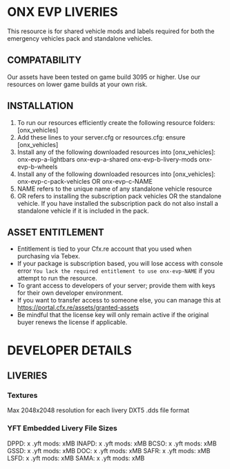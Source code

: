 # ONX EVP LIVERIES

This resource is for shared vehicle mods and labels required for both the emergency vehicles pack and standalone vehicles.

## COMPATABILITY

Our assets have been tested on game build 3095 or higher. Use our resources on lower game builds at your own risk.

## INSTALLATION

1. To run our resources efficiently create the following resource folders: 
	[onx_vehicles]
2. Add these lines to your server.cfg or resources.cfg:
	ensure [onx_vehicles]
3. Install any of the following downloaded resources into [onx_vehicles]:
    	onx-evp-a-lightbars
	onx-evp-a-shared
	onx-evp-b-livery-mods
	onx-evp-b-wheels
4. Install any of the following downloaded resources into [onx_vehicles]:
	onx-evp-c-pack-vehicles
		OR
    	onx-evp-c-NAME
5. NAME refers to the unique name of any standalone vehicle resource
6. OR refers to installing the subscription pack vehicles OR the standalone vehicle. If you have installed the subscription pack do not also install a standalone vehicle if it is included in the pack.

## ASSET ENTITLEMENT

- Entitlement is tied to your Cfx.re account that you used when purchasing via Tebex.
- If your package is subscription based, you will lose access with console error `You lack the required entitlement to use onx-evp-NAME` if you attempt to run the resource.
- To grant access to developers of your server; provide them with keys for their own developer environment.
- If you want to transfer access to someone else, you can manage this at https://portal.cfx.re/assets/granted-assets
- Be mindful that the license key will only remain active if the original buyer renews the license if applicable.

# DEVELOPER DETAILS

## LIVERIES
### Textures
Max 2048x2048 resolution for each livery
DXT5 .dds file format
### YFT Embedded Livery File Sizes
DPPD: x .yft mods: xMB
INAPD: x .yft mods: xMB
BCSO: x .yft mods: xMB
GSSD: x .yft mods: xMB
DOC: x .yft mods: xMB
SAFR: x .yft mods: xMB
LSFD: x .yft mods: xMB
SAMA: x .yft mods: xMB